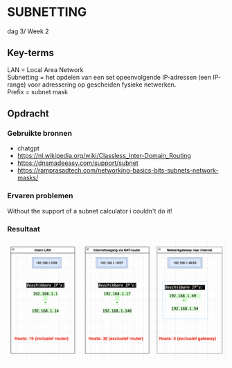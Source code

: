# SUBNETTING

dag 3/ Week 2

## Key-terms
LAN = Local Area Network <br>
Subnetting = het opdelen van een set opeenvolgende IP-adressen (een IP-range) voor adressering op gescheiden fysieke netwerken. <br>
Prefix = subnet mask
## Opdracht
### Gebruikte bronnen
- chatgpt
- https://nl.wikipedia.org/wiki/Classless_Inter-Domain_Routing
- https://dnsmadeeasy.com/support/subnet
- https://ramprasadtech.com/networking-basics-bits-subnets-network-masks/


### Ervaren problemen
Without the support of a subnet calculator i couldn't do it!

### Resultaat


![Alt text](<../00_includes/Subnetting diagram .png>)


